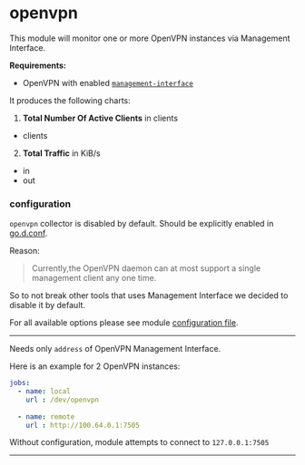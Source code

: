 # openvpn

This module will monitor one or more OpenVPN instances via Management Interface.

**Requirements:**
 * OpenVPN with enabled [`management-interface`](https://openvpn.net/community-resources/management-interface/)


It produces the following charts:

1. **Total Number Of Active Clients** in clients
 * clients

2. **Total Traffic** in KiB/s
 * in
 * out
 
 
### configuration

`openvpn` collector is disabled by default. Should be explicitly enabled in [go.d.conf](https://github.com/netdata/go.d.plugin/blob/master/config/go.d.conf).

Reason:
 >  Currently,the OpenVPN daemon can at most support a single management client any one time.

So to not break other tools that uses Management Interface we decided to disable it by default. 

For all available options please see module [configuration file](https://github.com/netdata/go.d.plugin/blob/master/config/go.d/openvpn.conf).
___

Needs only `address` of OpenVPN Management Interface.

Here is an example for 2 OpenVPN instances:

```yaml
jobs:
  - name: local
    url : /dev/openvpn
      
  - name: remote
    url : http://100.64.0.1:7505
```

Without configuration, module attempts to connect to `127.0.0.1:7505`

---
